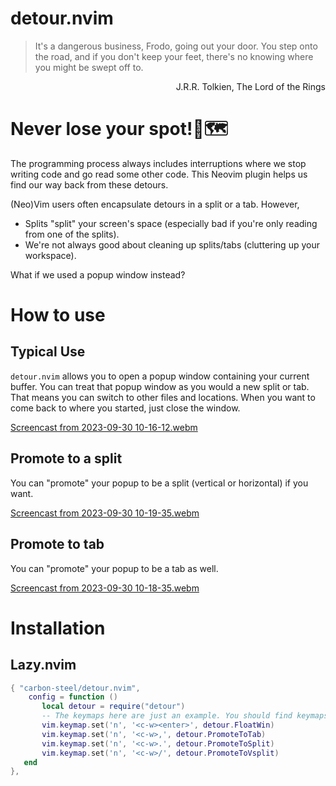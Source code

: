 # detour.nvim
> It's a dangerous business, Frodo, going out your door. You step onto the road, and if you don't keep your feet, there's no knowing where you might be swept off to.

<div dir="rtl">
J.R.R. Tolkien, The Lord of the Rings 
</div>

# Never lose your spot!📍🗺️
The programming process always includes interruptions where we stop writing code and go read some other code. This Neovim plugin helps us find our way back from these detours.

(Neo)Vim users often encapsulate detours in a split or a tab. However,
* Splits "split" your screen's space (especially bad if you're only reading from one of the splits).
* We're not always good about cleaning up splits/tabs (cluttering up your workspace).

What if we used a popup window instead?

# How to use
## Typical Use
`detour.nvim` allows you to open a popup window containing your current buffer. You can treat that popup window as you would a new split or tab. That means you can switch to other files and locations. When you want to come back to where you started, just close the window.

[Screencast from 2023-09-30 10-16-12.webm](https://github.com/carbon-steel/detour.nvim/assets/7697639/8ebef6a8-c125-497f-83a0-82546ae2ac28)

## Promote to a split
You can "promote" your popup to be a split (vertical or horizontal) if you want.

[Screencast from 2023-09-30 10-19-35.webm](https://github.com/carbon-steel/detour.nvim/assets/7697639/b7dac6ba-177e-494d-a79c-2a9c5c831db9)

## Promote to tab
You can "promote" your popup to be a tab as well.

[Screencast from 2023-09-30 10-18-35.webm](https://github.com/carbon-steel/detour.nvim/assets/7697639/2af0f027-97f0-450a-9db9-33341b6026f2)

# Installation
## Lazy.nvim
```lua
{ "carbon-steel/detour.nvim",
    config = function ()
       local detour = require("detour")
       -- The keymaps here are just an example. You should find keymaps that work better for you.
       vim.keymap.set('n', '<c-w><enter>', detour.FloatWin)
       vim.keymap.set('n', '<c-w>,', detour.PromoteToTab)
       vim.keymap.set('n', '<c-w>.', detour.PromoteToSplit)
       vim.keymap.set('n', '<c-w>/', detour.PromoteToVsplit)
   end
},
```
